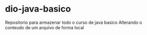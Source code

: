 # dio-java-basico
Repositorio para armazenar todo o curso de java basico
Alterando o conteudo de um arquivo de forma local
